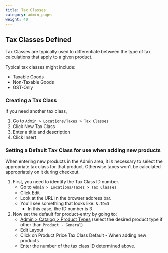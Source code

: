 ```yaml
---
title: Tax Classes
category: admin_pages
weight: 40
---
```


## Tax Classes Defined

Tax Classes are typically used to differentiate between the type of tax calculations that apply to a given product.

Typical tax classes might include:

*   Taxable Goods
*   Non-Taxable Goods
*   GST-Only

### Creating a Tax Class

If you need another tax class,

1.  Go to `Admin > Locations/Taxes > Tax Classes`
2.  Click New Tax Class 
3.  Enter a title and description
4.  Click Insert

### Setting a Default Tax Class for use when adding new products

When entering new products in the Admin area, it is necessary to select the appropriate tax class for that product. Otherwise taxes won't be calculated appropriately on it during checkout.

1.  First, you need to identify the Tax Class ID number.
    *   Go to `Admin > Locations/Taxes > Tax Classes`
    *   Click Edit
    *   Look at the URL in the browser address bar.
    *   You'll see something that looks like: `&tID=3`
        *   In this case, the ID number is 3
2.  Now set the default for product-entry by going to:
    *   [Admin > Catalog > Product Types](/user/admin_pages/catalog/product_types/) (select the desired product type if other than `Product - General`)
    *   Edit Layout
    *   Click on Product Price Tax Class Default - When adding new products
    *   Enter the number of the tax class ID determined above.


